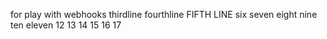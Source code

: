 for play with webhooks
thirdline
fourthline
FIFTH LINE
six
seven
eight
nine
ten
eleven
12
13
14
15
16
17
